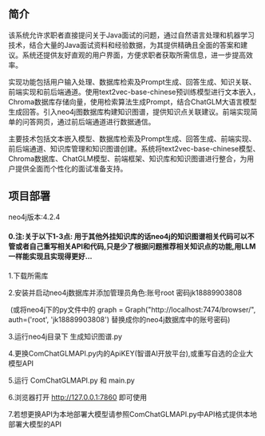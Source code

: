 ## 简介

该系统允许求职者直接提问关于Java面试的问题，通过自然语言处理和机器学习技术，结合大量的Java面试资料和经验数据，为其提供精确且全面的答案和建议。系统还提供友好直观的用户界面，方便求职者获取所需信息，进一步提高效率。

实现功能包括用户输入处理、数据库检索及Prompt生成、回答生成、知识关联、前端实现和前后端通道。使用text2vec-base-chinese预训练模型进行文本嵌入，Chroma数据库存储向量，使用检索算法生成Prompt，结合ChatGLM大语言模型生成回答。引入neo4j图数据库构建知识图谱，提供知识点关联建议。前端实现简单的问答网页，通过前后端通道进行数据通信。

主要技术包括文本嵌入模型、数据库检索及Prompt生成、回答生成、前端实现、前后端通道、知识库管理和知识图谱创建。系统将text2vec-base-chinese模型、Chroma数据库、ChatGLM模型、前端框架、知识库和知识图谱进行整合，为用户提供全面而个性化的面试准备支持。

## 项目部署

neo4j版本:4.2.4

#### 0.注:关于以下1-3点: 用于其他外挂知识库的话neo4j的知识图谱相关代码可以不管或者自己重写相关API和代码,只是少了根据问题推荐相关知识点的功能,用LLM一样能实现且实现得更好...

1.下载所需库

2.安装并启动neo4j数据库并添加管理员角色:账号root 密码jk18889903808

​	(或将neo4j下的py文件中的 graph = Graph("http://localhost:7474/browser/", auth=('root', 'jk18889903808') 替换成你的neo4j数据库中的账号密码)

3.运行neo4j目录下 生成知识图谱.py 

4.更换ComChatGLMAPI.py内的ApiKEY(智谱AI开放平台),或重写自选的企业大模型API

5.运行 ComChatGLMAPI.py 和 main.py

6.浏览器打开 http://127.0.0.1:7860 即可使用

7.若想更换API为本地部署大模型请参照ComChatGLMAPI.py中API格式提供本地部署大模型的API
